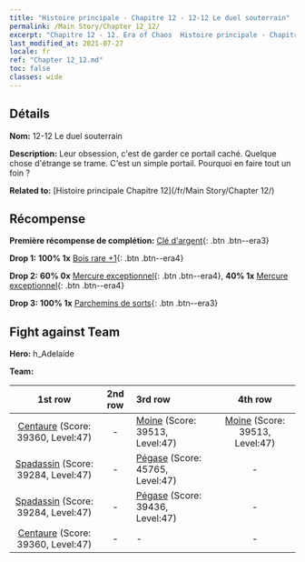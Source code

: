```yaml
---
title: "Histoire principale - Chapitre 12 - 12-12 Le duel souterrain"
permalink: /Main Story/Chapter 12_12/
excerpt: "Chapitre 12 - 12. Era of Chaos  Histoire principale - Chapitre 12_12. 12-12 Le duel souterrain"
last_modified_at: 2021-07-27
locale: fr
ref: "Chapter 12_12.md"
toc: false
classes: wide
---
```


## Détails

 **Nom:** 12-12 Le duel souterrain

 **Description:** Leur obsession, c'est de garder ce portail caché. Quelque chose d'étrange se trame. C'est un simple portail. Pourquoi en faire tout un foin ?

 **Related to:** [Histoire principale Chapitre 12](/fr/Main Story/Chapter 12/)

## Récompense

 **Première récompense de complétion:** [Clé d'argent](/ItemsFR/con_693/){: .btn .btn--era3}

 **Drop 1:** **100% 1x** [Bois rare +1](/ItemsFR/mat_41/){: .btn .btn--era4}

 **Drop 2:** **60% 0x** [Mercure exceptionnel](/ItemsFR/mat_35/){: .btn .btn--era4}, **40% 1x** [Mercure exceptionnel](/ItemsFR/mat_35/){: .btn .btn--era4}

 **Drop 3:** **100% 1x** [Parchemins de sorts](/ItemsFR/con_694/){: .btn .btn--era3}


## Fight against Team
 **Hero:** h_Adelaide

 **Team:**


  | 1st row | 2nd row | 3rd row | 4th row |
  |:----:|:----:|:----|:----:|
  | [Centaure](/fr/units/Centaur/) (Score: 39360, Level:47)  | - | [Moine](/fr/units/Monk/) (Score: 39513, Level:47)  | [Moine](/fr/units/Monk/) (Score: 39513, Level:47)  |
  | [Spadassin](/fr/units/Swordsman/) (Score: 39284, Level:47)  | - | [Pégase](/fr/units/Pegasus/) (Score: 45765, Level:47)  | - |
  | [Spadassin](/fr/units/Swordsman/) (Score: 39284, Level:47)  | - | [Pégase](/fr/units/Pegasus/) (Score: 39436, Level:47)  | - |
  | [Centaure](/fr/units/Centaur/) (Score: 39360, Level:47)  | - | - | - |


